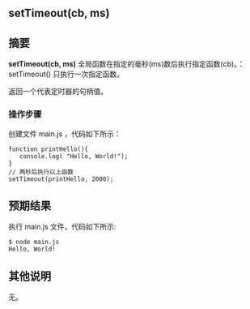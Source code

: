 ## setTimeout(cb, ms)

## 摘要

**setTimeout(cb, ms)** 全局函数在指定的毫秒(ms)数后执行指定函数(cb)。：setTimeout() 只执行一次指定函数。

返回一个代表定时器的句柄值。

### 操作步骤

创建文件 main.js ，代码如下所示：

```
function printHello(){
   console.log( "Hello, World!");
}
// 两秒后执行以上函数
setTimeout(printHello, 2000);
```

## 预期结果

执行 main.js 文件，代码如下所示:

```
$ node main.js
Hello, World!
```

## 其他说明

无。